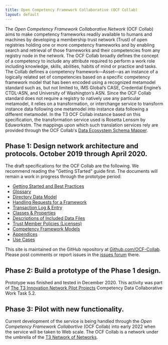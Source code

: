 ```yaml
---
title: Open Competency Framework Collaborative (OCF Collab)
layout: default
---
```

The <em>Open Competency Framework Collaborative Network</em> (OCF Collab) aims to make competency frameworks readily available to humans and machines by developing a membership trust network (Trust) of open registries holding one or more competency frameworks and by enabling search and retrieval of those frameworks and their competencies from any registry node in the network. The OCF Collab broadly defines the concept of a competency to include any attribute required to perform a work role including knowledge, skills, abilities, habits of mind or practice and tasks. The Collab defines a competency framework&mdash;Asset&mdash;as an instance of a logically related set of competencies based on a specific competency framework model that has been encoded using a recognized metamodel standard such as, but not limited to, IMS Global’s CASE, Credential Engine’s CTDL-ASN, and University of Washington’s ASN. Since the OCF Collab standard does not require a registry to natively use any particular metamodel, it relies on a transformation, or interchange service to transform instance data following one metamodel into instance data following a different metamodel.  In the T3 OCF Collab instance based on this specification, the transformation service used is Rosetta Lenssm by Eduworkstm. The mappings upon which such translation services rely are provided through the OCF Collab's [Data Ecosystem Schema Mapper](https://github.com/t3-innovation-network/desm/blob/master/README.md).

## Phase 1: Design network architecture and protocols. October 2019 through April 2020.

The draft specifications for the OCF Collab are the following. We recommend reading the "Getting STarted" guide first. The documents will remain a work in progress through the prototype period:

* [Getting Started and Best Practices](https://docs.google.com/document/d/1JqYLUZ8ehPDV4S2PYVs3EbAXJdgUCKOxE_e_MfcInK8/edit?usp=sharing)
* [Glossary](https://docs.google.com/document/d/1jwAhm8LhsEgQsbcMz0SJZmcJlTTu8iunY8SZaryNBTk/edit?usp=sharing)
* [Directory Data Model](https://docs.google.com/document/d/1iQQ7ePdn4FzbWVRNHy3YYRHuR2ijteWOitOkxa8jWBA/edit?usp=sharing)
* [Handling Requests for a Framework](https://docs.google.com/document/d/1YwnzDfqEd3POyL8IIB70jihUDQga8YKaQyXCGwXax0o/edit?usp=sharing)
* [Transaction Log & Entry](https://docs.google.com/document/d/1JzQFh4X5XEHG5cceop9_r1u-rUKRThmG6sr3_bYYrY0/edit?usp=sharing)
* [Classes & Properties](https://docs.google.com/document/d/1SfrNsIH5U3ENh7irzWxoyYsTunFJFcpOhhWjjs5ZV_w/edit?usp=sharing)
* [Descriptions of Included Data Files](https://docs.google.com/document/d/1JP5OuJJNkxA612A6AeKIhIsoDVenUv826sf1IisZsHI/edit?usp=sharing)
* [Trust Member Policies (Licenses)](https://docs.google.com/document/d/13LaE-OQrumSW-ubyQhOaDYrMkH9kJUxNYS3mk5xcBGg/edit?usp=sharing)
* [Competency Framework Models](https://docs.google.com/document/d/1NmIgAU2ZYbW0YcJn9-inazjaGSKSz0wEc2bgMYdCO7w/edit?usp=sharing)
* [Appendices](https://docs.google.com/document/d/1h9H8ie0irQaVl7ypvA00vWrmcqqnQQQGLjO5qHl_234/edit?usp=sharing)
* [Use Cases](https://docs.google.com/document/d/1YuXRyfR78wtFImjkyP4O6FcgQ4NB08BpGCTbg6O4GGM/edit#)
 
This site is maintained on the GitHub repository at [Github.com/OCF-Collab](https://github.com/OCF-Collab/ocf-collab.github.io). Please post comments or report issues in the [issues forum](https://github.com/OCF-Collab/ocf-collab.github.io/issues) there.

## Phase 2: Build a prototype of the Phase 1 design.

Prototype was finished and tested in December 2020. This activity was part of [The T3 Innovation Network Pilot Projects](https://www.uschamberfoundation.org/t3-innovation/pilot-projects) Competency Data Collaborative Work Task 5.2.

## Phase 3: Pilot with new functionality.

Current development of the service is being handled through the <em>Open Competency Framework Collabortive</em> (OCF Collab) into early 2022 when the service will be taken to Web scale. The OCF Collab is a network under the umbrella of the [T3 Network of Networks](https://github.com/OCF-Collab/ocf-collab.github.io/blob/master/index.md). 
